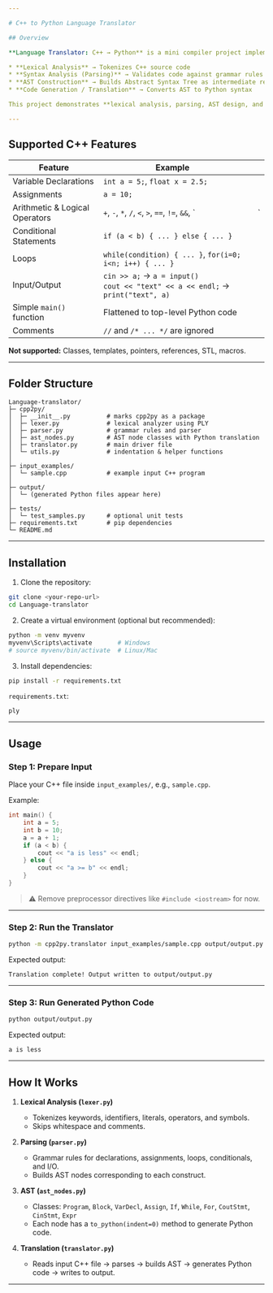 ```yaml
---

# C++ to Python Language Translator

## Overview

**Language Translator: C++ → Python** is a mini compiler project implemented in Python. It translates a simplified subset of C++ code into equivalent Python code by simulating **compiler front-end phases**:

* **Lexical Analysis** → Tokenizes C++ source code
* **Syntax Analysis (Parsing)** → Validates code against grammar rules
* **AST Construction** → Builds Abstract Syntax Tree as intermediate representation
* **Code Generation / Translation** → Converts AST to Python syntax

This project demonstrates **lexical analysis, parsing, AST design, and syntax-directed translation** concepts.

---
```


## Supported C++ Features

| Feature                        | Example                                                                              |   |   |
| ------------------------------ | ------------------------------------------------------------------------------------ | - | - |
| Variable Declarations          | `int a = 5;`, `float x = 2.5;`                                                       |   |   |
| Assignments                    | `a = 10;`                                                                            |   |   |
| Arithmetic & Logical Operators | `+`, `-`, `*`, `/`, `<`, `>`, `==`, `!=`, `&&`, `                                    |   | ` |
| Conditional Statements         | `if (a < b) { ... } else { ... }`                                                    |   |   |
| Loops                          | `while(condition) { ... }`, `for(i=0; i<n; i++) { ... }`                             |   |   |
| Input/Output                   | `cin >> a;` → `a = input()` <br> `cout << "text" << a << endl;` → `print("text", a)` |   |   |
| Simple `main()` function       | Flattened to top-level Python code                                                   |   |   |
| Comments                       | `//` and `/* ... */` are ignored                                                     |   |   |

**Not supported:** Classes, templates, pointers, references, STL, macros.

---

## Folder Structure

```text
Language-translator/
├─ cpp2py/
│  ├─ __init__.py          # marks cpp2py as a package
│  ├─ lexer.py             # lexical analyzer using PLY
│  ├─ parser.py            # grammar rules and parser
│  ├─ ast_nodes.py         # AST node classes with Python translation
│  ├─ translator.py        # main driver file
│  └─ utils.py             # indentation & helper functions
│
├─ input_examples/
│  └─ sample.cpp           # example input C++ program
│
├─ output/
│  └─ (generated Python files appear here)
│
├─ tests/
│  └─ test_samples.py      # optional unit tests
├─ requirements.txt        # pip dependencies
└─ README.md
```

---

## Installation

1. Clone the repository:

```bash
git clone <your-repo-url>
cd Language-translator
```

2. Create a virtual environment (optional but recommended):

```bash
python -m venv myvenv
myvenv\Scripts\activate       # Windows
# source myvenv/bin/activate  # Linux/Mac
```

3. Install dependencies:

```bash
pip install -r requirements.txt
```

`requirements.txt`:

```
ply
```

---

## Usage

### Step 1: Prepare Input

Place your C++ file inside `input_examples/`, e.g., `sample.cpp`.

Example:

```cpp
int main() {
    int a = 5;
    int b = 10;
    a = a + 1;
    if (a < b) {
        cout << "a is less" << endl;
    } else {
        cout << "a >= b" << endl;
    }
}
```

> ⚠️ Remove preprocessor directives like `#include <iostream>` for now.

---

### Step 2: Run the Translator

```bash
python -m cpp2py.translator input_examples/sample.cpp output/output.py
```

Expected output:

```
Translation complete! Output written to output/output.py
```

---

### Step 3: Run Generated Python Code

```bash
python output/output.py
```

Expected output:

```
a is less
```

---

## How It Works

1. **Lexical Analysis (`lexer.py`)**

   * Tokenizes keywords, identifiers, literals, operators, and symbols.
   * Skips whitespace and comments.

2. **Parsing (`parser.py`)**

   * Grammar rules for declarations, assignments, loops, conditionals, and I/O.
   * Builds AST nodes corresponding to each construct.

3. **AST (`ast_nodes.py`)**

   * Classes: `Program`, `Block`, `VarDecl`, `Assign`, `If`, `While`, `For`, `CoutStmt`, `CinStmt`, `Expr`
   * Each node has a `to_python(indent=0)` method to generate Python code.

4. **Translation (`translator.py`)**

   * Reads input C++ file → parses → builds AST → generates Python code → writes to output.

---

